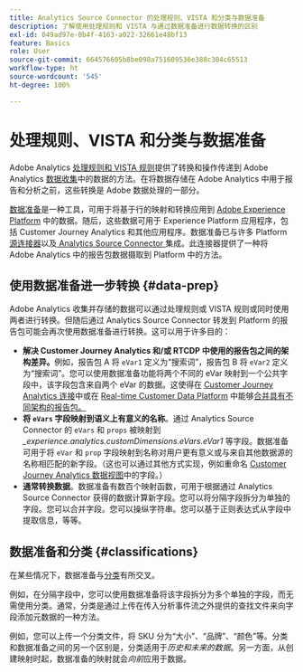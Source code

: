 ```yaml
---
title: Analytics Source Connector 的处理规则、VISTA 和分类与数据准备
description: 了解使用处理规则和 VISTA 与通过数据准备进行数据转换的区别
exl-id: 049ad97e-0b4f-4163-a022-32661e48bf13
feature: Basics
role: User
source-git-commit: 664576605b8be098a751609536e388c304c65513
workflow-type: ht
source-wordcount: '545'
ht-degree: 100%

---
```


# 处理规则、VISTA 和分类与数据准备

Adobe Analytics [处理规则和 VISTA 规则](https://experienceleague.adobe.com/docs/analytics/admin/admin-tools/processing-rules/processing-rules-configuration/processing-rule-order.html?lang=zh-Hans)提供了转换和操作传递到 Adobe Analytics [数据收集](https://experienceleague.adobe.com/docs/analytics/analyze/reports-analytics/reporting-interface/overview-data-collection.html?lang=zh-Hans)中的数据的方法。在将数据存储在 Adobe Analytics 中用于报告和分析之前，这些转换是 Adobe 数据处理的一部分。

[数据准备](https://experienceleague.adobe.com/docs/experience-platform/data-prep/home.html?lang=zh-Hans)是一种工具，可用于将基于行的映射和转换应用到 [Adobe Experience Platform](https://experienceleague.adobe.com/docs/experience-platform.html?lang=zh-Hans) 中的数据。随后，这些数据可用于 Experience Platform 应用程序，包括 Customer Journey Analytics 和其他应用程序。数据准备已与许多 Platform [源连接器](https://experienceleague.adobe.com/docs/experience-platform/sources/home.html?lang=zh-Hans)以及[ Analytics Source Connector ](https://experienceleague.adobe.com/docs/experience-platform/sources/ui-tutorials/create/adobe-applications/analytics.html?lang=zh-Hans)集成。此连接器提供了一种将 Adobe Analytics 中的报告包数据摄取到 Platform 中的方法。

## 使用数据准备进一步转换 {#data-prep}

Adobe Analytics 收集并存储的数据可以通过处理规则或 VISTA 规则或同时使用两者进行转换。但随后通过 Analytics Source Connector 转发到 Platform 的报告包可能会再次使用数据准备进行转换。这可以用于许多目的：

* **解决 Customer Journey Analytics 和/或 RTCDP 中使用的报告包之间的架构差异。**&#x200B;例如，报告包 A 将 `eVar1` 定义为“搜索词”，报告包 B 将 `eVar2` 定义为“搜索词”。您可以使用数据准备功能将两个不同的 eVar 映射到一个公共字段中，该字段包含来自两个 eVar 的数据。这使得在 [Customer Journey Analytics 连接](/help/connections/overview.md)中或在 [Real-time Customer Data Platform](https://experienceleague.adobe.com/docs/platform-learn/tutorials/application-services/rtcdp/understanding-the-real-time-customer-data-platform.html?lang=zh-Hans) 中能够[合并具有不同架构的报告包。](https://experienceleague.adobe.com/docs/analytics-platform/using/cja-usecases/combine-report-suites.html?lang=zh-Hans)
* **将 `eVars` 字段映射到语义上有意义的名称**。通过 Analytics Source Connector 的 `eVars` 和 `props` 被映射到 _\_experience.analytics.customDimensions.eVars.eVar1_ 等字段。数据准备可用于将 `eVar` 和 `prop` 字段映射到名称对用户更有意义或与来自其他数据源的名称相匹配的新字段。（这也可以通过其他方式实现，例如重命名 [Customer Journey Analytics 数据视图](/help/data-views/create-dataview.md)中的字段。）
* **通常转换数据**。数据准备有数百个映射函数，可用于根据通过 Analytics Source Connector 获得的数据计算新字段。您可以将分隔字段拆分为单独的字段。您可以合并字段。您可以操纵字符串。您可以基于正则表达式从字段中提取信息，等等。

## 数据准备和分类 {#classifications}

在某些情况下，数据准备与[分类](https://experienceleague.adobe.com/docs/analytics/components/classifications/c-classifications.html?lang=zh-Hans)有所交叉。

例如，在分隔字段中，您可以使用数据准备将该字段拆分为多个单独的字段，而无需使用分类。通常，分类是通过上传在传入分析事件流之外提供的查找文件来向字段添加元数据的一种方法。

例如，您可以上传一个分类文件，将 SKU 分为“大小”、“品牌”、“颜色”等。分类和数据准备之间的另一个区别是，分类适用于&#x200B;_历史和未来的数据_。另一方面，从创建映射时起，数据准备的映射就会&#x200B;_向前_&#x200B;应用于数据。
